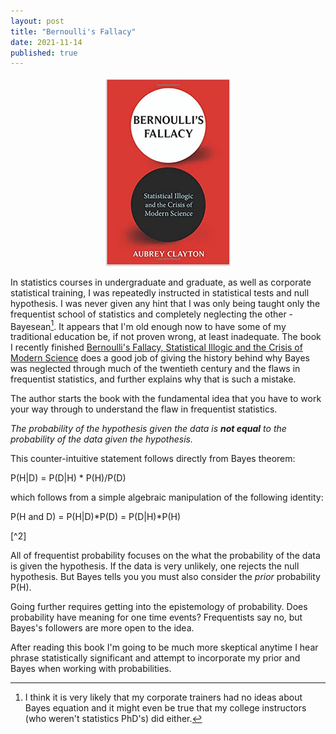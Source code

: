 ```yaml
---
layout: post
title: "Bernoulli's Fallacy"
date: 2021-11-14
published: true
---
```

<p style="text-align:center"><img src="/assets/BernoulliCover.png" width="200"/><br></p>

In statistics courses in undergraduate and graduate, as well as corporate statistical training, I was repeatedly 
instructed in statistical tests and null hypothesis. I was never given any hint that I was only being taught only the frequentist 
school of statistics and completely neglecting the other - Bayesean[^1]. It appears that I'm old enough now to have some of my traditional education be, if not proven wrong, at least inadequate. The book I recently finished [Bernoulli's Fallacy, Statistical Illogic and the Crisis of Modern Science](https://www.amazon.com/Bernoullis-Fallacy-Statistical-Illogic-Science/dp/0231199945) does a good job of giving the history behind why Bayes was neglected through much of the twentieth century and the flaws in frequentist statistics, and further explains why that is such a mistake.

The author starts the book with the fundamental idea that you have to work your way through to understand the flaw in frequentist statistics.

<i>The probability of the hypothesis given the data is __not equal__ to the probability of the data given the hypothesis.</i> 

This counter-intuitive statement follows directly from Bayes theorem:

<p>P(H|D) = P(D|H) * P(H)/P(D)</p>

which follows from a simple algebraic manipulation of the following identity:

<p>P(H and D) = P(H|D)*P(D) = P(D|H)*P(H)</p>[^2]

All of frequentist probability focuses on the what the probability of the data is given the hypothesis. If the data is very unlikely, one rejects the null hypothesis. But Bayes tells you you must also consider the <i>prior</i> probability P(H).

Going further requires getting into the epistemology of probability. Does probability have meaning for one time events? Frequentists say no, but Bayes's followers are more open to the idea.

After reading this book I'm going to be much more skeptical anytime I hear phrase statistically significant and attempt to incorporate my prior and Bayes when working with probabilities.

[^1]: I think it is very likely that my corporate trainers had no ideas about Bayes equation and it might even be true that my college instructors (who weren't statistics PhD's) did either.

[^2]: The "|" symbol in the equation <p>P(H|D) means the probability of H conditioned on D, or probability of H given D.